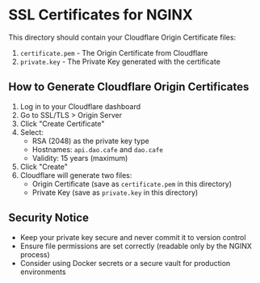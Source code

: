 # SSL Certificates for NGINX

This directory should contain your Cloudflare Origin Certificate files:

1. `certificate.pem` - The Origin Certificate from Cloudflare
2. `private.key` - The Private Key generated with the certificate

## How to Generate Cloudflare Origin Certificates

1. Log in to your Cloudflare dashboard
2. Go to SSL/TLS > Origin Server
3. Click "Create Certificate"
4. Select:
   - RSA (2048) as the private key type
   - Hostnames: `api.dao.cafe` and `dao.cafe`
   - Validity: 15 years (maximum)
5. Click "Create"
6. Cloudflare will generate two files:
   - Origin Certificate (save as `certificate.pem` in this directory)
   - Private Key (save as `private.key` in this directory)

## Security Notice

- Keep your private key secure and never commit it to version control
- Ensure file permissions are set correctly (readable only by the NGINX process)
- Consider using Docker secrets or a secure vault for production environments

